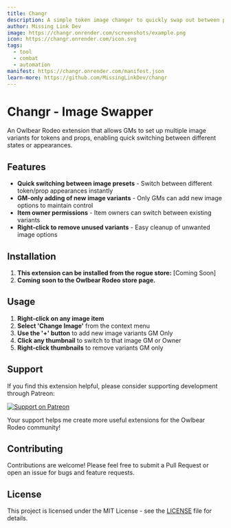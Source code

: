 ```yaml
---
title: Changr
description: A simple token image changer to quickly swap out between preset images.
author: Missing Link Dev
image: https://changr.onrender.com/screenshots/example.png
icon: https://changr.onrender.com/icon.svg
tags:
  - tool
  - combat
  - automation
manifest: https://changr.onrender.com/manifest.json
learn-more: https://github.com/MissingLinkDev/changr
---
```


# Changr - Image Swapper

An Owlbear Rodeo extension that allows GMs to set up multiple image variants for tokens and props, enabling quick switching between different states or appearances.

## Features

- **Quick switching between image presets** - Switch between different token/prop appearances instantly
- **GM-only adding of new image variants** - Only GMs can add new image options to maintain control
- **Item owner permissions** - Item owners can switch between existing variants
- **Right-click to remove unused variants** - Easy cleanup of unwanted image options

## Installation

1. **This extension can be installed from the rogue store:** [Coming Soon]
2. **Coming soon to the Owlbear Rodeo store page.**

## Usage

1. **Right-click on any image item**
2. **Select 'Change Image'** from the context menu
3. **Use the '+' button** to add new image variants GM Only
4. **Click any thumbnail** to switch to that image GM or Owner
5. **Right-click thumbnails** to remove variants GM only

## Support

If you find this extension helpful, please consider supporting development through Patreon:

[![Support on Patreon](https://img.shields.io/badge/Support-Patreon-ff424d?style=for-the-badge&logo=patreon)](https://www.patreon.com/MissingLinkDev)

Your support helps me create more useful extensions for the Owlbear Rodeo community!

## Contributing

Contributions are welcome! Please feel free to submit a Pull Request or open an issue for bugs and feature requests.

## License

This project is licensed under the MIT License - see the [LICENSE](LICENSE) file for details.